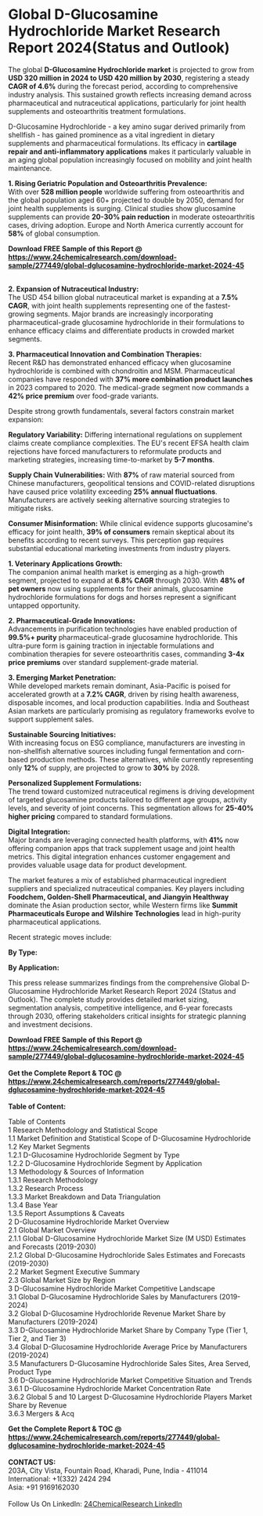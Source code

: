 <h1>Global D-Glucosamine Hydrochloride Market Research Report 2024(Status and Outlook)</h1><p>The global <strong>D-Glucosamine Hydrochloride market</strong> is projected to grow from <strong>USD 320 million in 2024 to USD 420 million by 2030</strong>, registering a steady <strong>CAGR of 4.6%</strong> during the forecast period, according to comprehensive industry analysis. This sustained growth reflects increasing demand across pharmaceutical and nutraceutical applications, particularly for joint health supplements and osteoarthritis treatment formulations.</p><p>D-Glucosamine Hydrochloride - a key amino sugar derived primarily from shellfish - has gained prominence as a vital ingredient in dietary supplements and pharmaceutical formulations. Its efficacy in <strong>cartilage repair and anti-inflammatory applications</strong> makes it particularly valuable in an aging global population increasingly focused on mobility and joint health maintenance.</p><p><strong>1. Rising Geriatric Population and Osteoarthritis Prevalence:</strong><br>
With over <strong>528 million people</strong> worldwide suffering from osteoarthritis and the global population aged 60+ projected to double by 2050, demand for joint health supplements is surging. Clinical studies show glucosamine supplements can provide <strong>20-30% pain reduction</strong> in moderate osteoarthritis cases, driving adoption. Europe and North America currently account for <strong>58%</strong> of global consumption.</p><div><b>Download FREE Sample of this Report @ 
            <a href="https://www.24chemicalresearch.com/download-sample/277449/global-dglucosamine-hydrochloride-market-2024-45">
            https://www.24chemicalresearch.com/download-sample/277449/global-dglucosamine-hydrochloride-market-2024-45</a></b></div><br><p><strong>2. Expansion of Nutraceutical Industry:</strong><br>
The USD 454 billion global nutraceutical market is expanding at a <strong>7.5% CAGR</strong>, with joint health supplements representing one of the fastest-growing segments. Major brands are increasingly incorporating pharmaceutical-grade glucosamine hydrochloride in their formulations to enhance efficacy claims and differentiate products in crowded market segments.</p><p><strong>3. Pharmaceutical Innovation and Combination Therapies:</strong><br>
Recent R&amp;D has demonstrated enhanced efficacy when glucosamine hydrochloride is combined with chondroitin and MSM. Pharmaceutical companies have responded with <strong>37% more combination product launches</strong> in 2023 compared to 2020. The medical-grade segment now commands a <strong>42% price premium</strong> over food-grade variants.</p><p>Despite strong growth fundamentals, several factors constrain market expansion:</p><p><strong>Regulatory Variability:</strong> Differing international regulations on supplement claims create compliance complexities. The EU's recent EFSA health claim rejections have forced manufacturers to reformulate products and marketing strategies, increasing time-to-market by <strong>5-7 months</strong>.</p><p><strong>Supply Chain Vulnerabilities:</strong> With <strong>87%</strong> of raw material sourced from Chinese manufacturers, geopolitical tensions and COVID-related disruptions have caused price volatility exceeding <strong>25% annual fluctuations</strong>. Manufacturers are actively seeking alternative sourcing strategies to mitigate risks.</p><p><strong>Consumer Misinformation:</strong> While clinical evidence supports glucosamine's efficacy for joint health, <strong>39% of consumers</strong> remain skeptical about its benefits according to recent surveys. This perception gap requires substantial educational marketing investments from industry players.</p><p><strong>1. Veterinary Applications Growth:</strong><br>
The companion animal health market is emerging as a high-growth segment, projected to expand at <strong>6.8% CAGR</strong> through 2030. With <strong>48% of pet owners</strong> now using supplements for their animals, glucosamine hydrochloride formulations for dogs and horses represent a significant untapped opportunity.</p><p><strong>2. Pharmaceutical-Grade Innovations:</strong><br>
Advancements in purification technologies have enabled production of <strong>99.5%+ purity</strong> pharmaceutical-grade glucosamine hydrochloride. This ultra-pure form is gaining traction in injectable formulations and combination therapies for severe osteoarthritis cases, commanding <strong>3-4x price premiums</strong> over standard supplement-grade material.</p><p><strong>3. Emerging Market Penetration:</strong><br>
While developed markets remain dominant, Asia-Pacific is poised for accelerated growth at a <strong>7.2% CAGR</strong>, driven by rising health awareness, disposable incomes, and local production capabilities. India and Southeast Asian markets are particularly promising as regulatory frameworks evolve to support supplement sales.</p><p><strong>Sustainable Sourcing Initiatives:</strong><br>
	With increasing focus on ESG compliance, manufacturers are investing in non-shellfish alternative sources including fungal fermentation and corn-based production methods. These alternatives, while currently representing only <strong>12%</strong> of supply, are projected to grow to <strong>30%</strong> by 2028.</p><p><strong>Personalized Supplement Formulations:</strong><br>
	The trend toward customized nutraceutical regimens is driving development of targeted glucosamine products tailored to different age groups, activity levels, and severity of joint concerns. This segmentation allows for <strong>25-40% higher pricing</strong> compared to standard formulations.</p><p><strong>Digital Integration:</strong><br>
	Major brands are leveraging connected health platforms, with <strong>41%</strong> now offering companion apps that track supplement usage and joint health metrics. This digital integration enhances customer engagement and provides valuable usage data for product development.</p><p>The market features a mix of established pharmaceutical ingredient suppliers and specialized nutraceutical companies. Key players including <strong>Foodchem, Golden-Shell Pharmaceutical, and Jiangyin Healthway</strong> dominate the Asian production sector, while Western firms like <strong>Summit Pharmaceuticals Europe and Wilshire Technologies</strong> lead in high-purity pharmaceutical applications.</p><p>Recent strategic moves include:</p><p><strong>By Type:</strong></p><p><strong>By Application:</strong></p><p>This press release summarizes findings from the comprehensive Global D-Glucosamine Hydrochloride Market Research Report 2024 (Status and Outlook). The complete study provides detailed market sizing, segmentation analysis, competitive intelligence, and 6-year forecasts through 2030, offering stakeholders critical insights for strategic planning and investment decisions.</p><div><b>Download FREE Sample of this Report @ 
            <a href="https://www.24chemicalresearch.com/download-sample/277449/global-dglucosamine-hydrochloride-market-2024-45">
            https://www.24chemicalresearch.com/download-sample/277449/global-dglucosamine-hydrochloride-market-2024-45</a></b></div><br><div><b>Get the Complete Report & TOC @ 
            <a href="https://www.24chemicalresearch.com/reports/277449/global-dglucosamine-hydrochloride-market-2024-45">
            https://www.24chemicalresearch.com/reports/277449/global-dglucosamine-hydrochloride-market-2024-45</a></b></div><br>
            <b>Table of Content:</b><p>Table of Contents<br />
1 Research Methodology and Statistical Scope<br />
1.1 Market Definition and Statistical Scope of D-Glucosamine Hydrochloride<br />
1.2 Key Market Segments<br />
1.2.1 D-Glucosamine Hydrochloride Segment by Type<br />
1.2.2 D-Glucosamine Hydrochloride Segment by Application<br />
1.3 Methodology & Sources of Information<br />
1.3.1 Research Methodology<br />
1.3.2 Research Process<br />
1.3.3 Market Breakdown and Data Triangulation<br />
1.3.4 Base Year<br />
1.3.5 Report Assumptions & Caveats<br />
2 D-Glucosamine Hydrochloride Market Overview<br />
2.1 Global Market Overview<br />
2.1.1 Global D-Glucosamine Hydrochloride Market Size (M USD) Estimates and Forecasts (2019-2030)<br />
2.1.2 Global D-Glucosamine Hydrochloride Sales Estimates and Forecasts (2019-2030)<br />
2.2 Market Segment Executive Summary<br />
2.3 Global Market Size by Region<br />
3 D-Glucosamine Hydrochloride Market Competitive Landscape<br />
3.1 Global D-Glucosamine Hydrochloride Sales by Manufacturers (2019-2024)<br />
3.2 Global D-Glucosamine Hydrochloride Revenue Market Share by Manufacturers (2019-2024)<br />
3.3 D-Glucosamine Hydrochloride Market Share by Company Type (Tier 1, Tier 2, and Tier 3)<br />
3.4 Global D-Glucosamine Hydrochloride Average Price by Manufacturers (2019-2024)<br />
3.5 Manufacturers D-Glucosamine Hydrochloride Sales Sites, Area Served, Product Type<br />
3.6 D-Glucosamine Hydrochloride Market Competitive Situation and Trends<br />
3.6.1 D-Glucosamine Hydrochloride Market Concentration Rate<br />
3.6.2 Global 5 and 10 Largest D-Glucosamine Hydrochloride Players Market Share by Revenue<br />
3.6.3 Mergers & Acq</p><div><b>Get the Complete Report & TOC @ 
            <a href="https://www.24chemicalresearch.com/reports/277449/global-dglucosamine-hydrochloride-market-2024-45">
            https://www.24chemicalresearch.com/reports/277449/global-dglucosamine-hydrochloride-market-2024-45</a></b></div><br><b>CONTACT US:</b><br>
            203A, City Vista, Fountain Road, Kharadi, Pune, India - 411014<br>
            International: +1(332) 2424 294<br>
            Asia: +91 9169162030 <br><br>
            Follow Us On LinkedIn: <a href="https://www.linkedin.com/company/24chemicalresearch/">24ChemicalResearch LinkedIn</a>